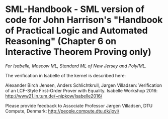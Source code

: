 # SML-Handbook - SML version of code for John Harrison's "Handbook of Practical Logic and Automated Reasoning" (Chapter 6 on Interactive Theorem Proving only)

*For Isabelle, Moscow ML, Standard ML of New Jersey and Poly/ML.*

The verification in Isabelle of the kernel is described here:

Alexander Birch Jensen, Anders Schlichtkrull, Jørgen Villadsen: Verification of an LCF-Style First-Order Prover with Equality. Isabelle Workshop 2016: http://www21.in.tum.de/~nipkow/Isabelle2016/

Please provide feedback to Associate Professor Jørgen Villadsen, DTU Compute, Denmark: http://people.compute.dtu.dk/jovi/
